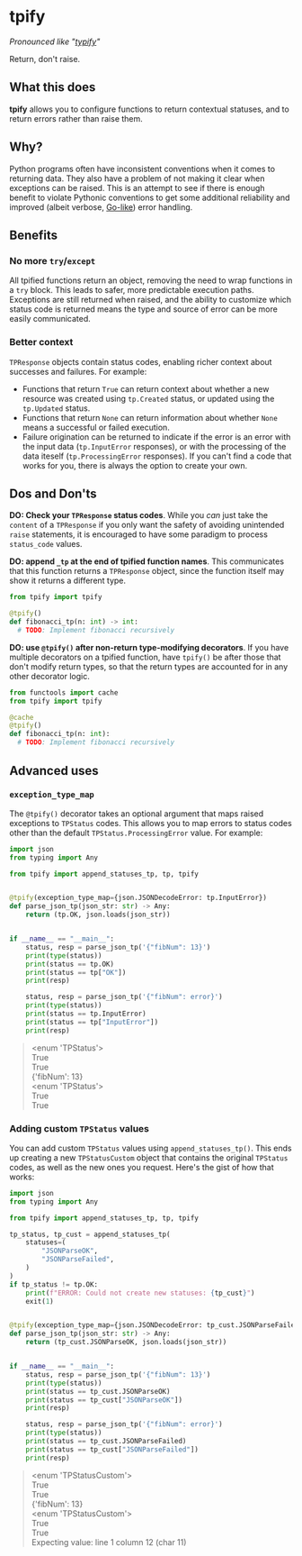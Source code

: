 # tpify
_Pronounced like "[typify](https://www.dictionary.com/browse/typify)"_

Return, don't raise.

## What this does
**tpify** allows you to configure functions to return contextual statuses, and to return errors rather than raise them.

## Why?
Python programs often have inconsistent conventions when it comes to returning data. They also have a problem of not making it clear when exceptions can be raised. This is an attempt to see if there is enough benefit to violate Pythonic conventions to get some additional reliability and improved (albeit verbose, [Go-like](https://go.dev/blog/error-handling-and-go)) error handling.

## Benefits
### No more `try`/`except`
All tpified functions return an object, removing the need to wrap functions in a `try` block. This leads to safer, more predictable execution paths. Exceptions are still returned when raised, and the ability to customize which status code is returned means the type and source of error can be more easily communicated.

### Better context
`TPResponse` objects contain status codes, enabling richer context about successes and failures. For example:
* Functions that return `True` can return context about whether a new resource was created using `tp.Created` status, or updated using the `tp.Updated` status.
* Functions that return `None` can return information about whether `None` means a successful or failed execution.
* Failure origination can be returned to indicate if the error is an error with the input data (`tp.InputError` responses), or with the processing of the data iteself (`tp.ProcessingError` responses).
If you can't find a code that works for you, there is always the option to create your own.

## Dos and Don'ts
**DO: Check your `TPResponse` status codes**. While you _can_ just take the `content` of a `TPResponse` if you only want the safety of avoiding unintended `raise` statements, it is encouraged to have some paradigm to process `status_code` values.

**DO: append `_tp` at the end of tpified function names**. This communicates that this function returns a `TPResponse` object, since the function itself may show it returns a different type.
  ```python
  from tpify import tpify

  @tpify()
  def fibonacci_tp(n: int) -> int:
    # TODO: Implement fibonacci recursively
  ```
**DO: use `@tpify()` after non-return type-modifying decorators**. If you have multiple decorators on a tpified function, have `tpify()` be after those that don't modify return types, so that the return types are accounted for in any other decorator logic.
  ```python
  from functools import cache
  from tpify import tpify

  @cache
  @tpify()
  def fibonacci_tp(n: int):
    # TODO: Implement fibonacci recursively
  ```

## Advanced uses
### `exception_type_map`
The `@tpify()` decorator takes an optional argument that maps raised exceptions to `TPStatus` codes. This allows you to map errors to status codes other than the default `TPStatus.ProcessingError` value. For example:

  ```python
  import json
  from typing import Any

  from tpify import append_statuses_tp, tp, tpify


  @tpify(exception_type_map={json.JSONDecodeError: tp.InputError})
  def parse_json_tp(json_str: str) -> Any:
      return (tp.OK, json.loads(json_str))


  if __name__ == "__main__":
      status, resp = parse_json_tp('{"fibNum": 13}')
      print(type(status))
      print(status == tp.OK)
      print(status == tp["OK"])
      print(resp)

      status, resp = parse_json_tp('{"fibNum": error}')
      print(type(status))
      print(status == tp.InputError)
      print(status == tp["InputError"])
      print(resp)
  ```
  > <enum 'TPStatus'><br>
True<br>
True<br>
{'fibNum': 13}<br>
<enum 'TPStatus'><br>
True<br>
True

### Adding custom `TPStatus` values
You can add custom `TPStatus` values using `append_statuses_tp()`. This ends up creating a new `TPStatusCustom` object that contains the original `TPStatus` codes, as well as the new ones you request. Here's the gist of how that works:
  ```python
  import json
  from typing import Any

  from tpify import append_statuses_tp, tp, tpify

  tp_status, tp_cust = append_statuses_tp(
      statuses=(
          "JSONParseOK",
          "JSONParseFailed",
      )
  )
  if tp_status != tp.OK:
      print(f"ERROR: Could not create new statuses: {tp_cust}")
      exit(1)


  @tpify(exception_type_map={json.JSONDecodeError: tp_cust.JSONParseFailed})
  def parse_json_tp(json_str: str) -> Any:
      return (tp_cust.JSONParseOK, json.loads(json_str))


  if __name__ == "__main__":
      status, resp = parse_json_tp('{"fibNum": 13}')
      print(type(status))
      print(status == tp_cust.JSONParseOK)
      print(status == tp_cust["JSONParseOK"])
      print(resp)

      status, resp = parse_json_tp('{"fibNum": error}')
      print(type(status))
      print(status == tp_cust.JSONParseFailed)
      print(status == tp_cust["JSONParseFailed"])
      print(resp)
  ```
  > <enum 'TPStatusCustom'><br>
True<br>
True<br>
{'fibNum': 13}<br>
<enum 'TPStatusCustom'><br>
True<br>
True<br>
Expecting value: line 1 column 12 (char 11)